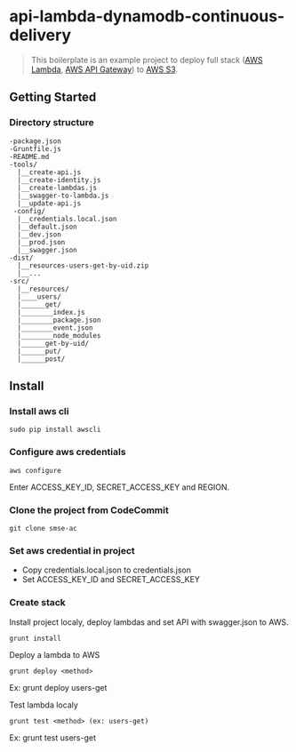 # api-lambda-dynamodb-continuous-delivery

> This boilerplate is an example project to deploy full stack ([AWS Lambda](http://aws.amazon.com/lambda/), [AWS API Gateway](http://aws.amazon.com/api-gateway/)) to [AWS S3](http://aws.amazon.com/s3/).

## Getting Started

### Directory structure
```
-package.json
-Gruntfile.js
-README.md
-tools/
  |__create-api.js
  |__create-identity.js
  |__create-lambdas.js
  |__swagger-to-lambda.js
  |__update-api.js
 -config/
  |__credentials.local.json
  |__default.json
  |__dev.json
  |__prod.json
  |__swagger.json
-dist/
  |__resources-users-get-by-uid.zip
  |__...
-src/
  |__resources/
  |____users/
  |______get/
  |________index.js
  |________package.json
  |________event.json
  |________node_modules    
  |______get-by-uid/
  |______put/
  |______post/
```

## Install

### Install aws cli

```shell
sudo pip install awscli
```

### Configure aws credentials

```shell
aws configure
```

Enter ACCESS_KEY_ID, SECRET_ACCESS_KEY and REGION.

### Clone the project from CodeCommit

```shell
git clone smse-ac
```

### Set aws credential in project
- Copy credentials.local.json to credentials.json
- Set ACCESS_KEY_ID and SECRET_ACCESS_KEY

### Create stack

Install project localy, deploy lambdas and set API with swagger.json to AWS.  

```shell
grunt install
```

Deploy a lambda to AWS

```shell
grunt deploy <method>
```
Ex: grunt deploy users-get

Test lambda localy

```shell
grunt test <method> (ex: users-get)
```
Ex: grunt test users-get
